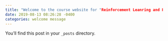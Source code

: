 ```yaml
---
title: "Welcome to the course website for "Reinforcement Leanring and Feedback Control"!"
date: 2019-08-13 08:26:28 -0400
categories: welcome message
---
```

You’ll find this post in your `_posts` directory.
